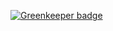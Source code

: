 

[![Greenkeeper badge](https://badges.greenkeeper.io/FedorArbuzov/reactLearnJS.svg)](https://greenkeeper.io/)
